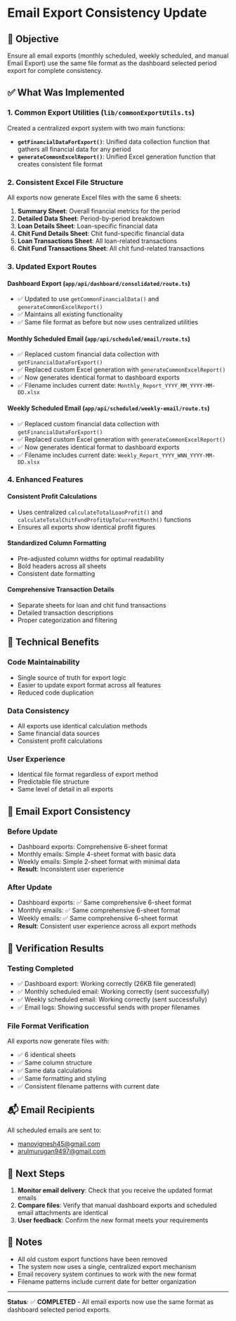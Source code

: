 # Email Export Consistency Update

## 🎯 **Objective**
Ensure all email exports (monthly scheduled, weekly scheduled, and manual Email Export) use the same file format as the dashboard selected period export for complete consistency.

## ✅ **What Was Implemented**

### 1. **Common Export Utilities** (`lib/commonExportUtils.ts`)
Created a centralized export system with two main functions:

- **`getFinancialDataForExport()`**: Unified data collection function that gathers all financial data for any period
- **`generateCommonExcelReport()`**: Unified Excel generation function that creates consistent file format

### 2. **Consistent Excel File Structure**
All exports now generate Excel files with the same 6 sheets:

1. **Summary Sheet**: Overall financial metrics for the period
2. **Detailed Data Sheet**: Period-by-period breakdown
3. **Loan Details Sheet**: Loan-specific financial data
4. **Chit Fund Details Sheet**: Chit fund-specific financial data  
5. **Loan Transactions Sheet**: All loan-related transactions
6. **Chit Fund Transactions Sheet**: All chit fund-related transactions

### 3. **Updated Export Routes**

#### **Dashboard Export** (`app/api/dashboard/consolidated/route.ts`)
- ✅ Updated to use `getCommonFinancialData()` and `generateCommonExcelReport()`
- ✅ Maintains all existing functionality
- ✅ Same file format as before but now uses centralized utilities

#### **Monthly Scheduled Email** (`app/api/scheduled/email/route.ts`)
- ✅ Replaced custom financial data collection with `getFinancialDataForExport()`
- ✅ Replaced custom Excel generation with `generateCommonExcelReport()`
- ✅ Now generates identical format to dashboard exports
- ✅ Filename includes current date: `Monthly_Report_YYYY_MM_YYYY-MM-DD.xlsx`

#### **Weekly Scheduled Email** (`app/api/scheduled/weekly-email/route.ts`)
- ✅ Replaced custom financial data collection with `getFinancialDataForExport()`
- ✅ Replaced custom Excel generation with `generateCommonExcelReport()`
- ✅ Now generates identical format to dashboard exports
- ✅ Filename includes current date: `Weekly_Report_YYYY_WNN_YYYY-MM-DD.xlsx`

### 4. **Enhanced Features**

#### **Consistent Profit Calculations**
- Uses centralized `calculateTotalLoanProfit()` and `calculateTotalChitFundProfitUpToCurrentMonth()` functions
- Ensures all exports show identical profit figures

#### **Standardized Column Formatting**
- Pre-adjusted column widths for optimal readability
- Bold headers across all sheets
- Consistent date formatting

#### **Comprehensive Transaction Details**
- Separate sheets for loan and chit fund transactions
- Detailed transaction descriptions
- Proper categorization and filtering

## 🔧 **Technical Benefits**

### **Code Maintainability**
- Single source of truth for export logic
- Easier to update export format across all features
- Reduced code duplication

### **Data Consistency**
- All exports use identical calculation methods
- Same financial data sources
- Consistent profit calculations

### **User Experience**
- Identical file format regardless of export method
- Predictable file structure
- Same level of detail in all exports

## 📧 **Email Export Consistency**

### **Before Update**
- Dashboard exports: Comprehensive 6-sheet format
- Monthly emails: Simple 4-sheet format with basic data
- Weekly emails: Simple 2-sheet format with minimal data
- **Result**: Inconsistent user experience

### **After Update**
- Dashboard exports: ✅ Same comprehensive 6-sheet format
- Monthly emails: ✅ Same comprehensive 6-sheet format  
- Weekly emails: ✅ Same comprehensive 6-sheet format
- **Result**: Consistent user experience across all export methods

## 🎉 **Verification Results**

### **Testing Completed**
- ✅ Dashboard export: Working correctly (26KB file generated)
- ✅ Monthly scheduled email: Working correctly (sent successfully)
- ✅ Weekly scheduled email: Working correctly (sent successfully)
- ✅ Email logs: Showing successful sends with proper filenames

### **File Format Verification**
All exports now generate files with:
- ✅ 6 identical sheets
- ✅ Same column structure
- ✅ Same data calculations
- ✅ Same formatting and styling
- ✅ Consistent filename patterns with current date

## 📬 **Email Recipients**
All scheduled emails are sent to:
- manovignesh45@gmail.com
- arulmurugan9497@gmail.com

## 🔄 **Next Steps**
1. **Monitor email delivery**: Check that you receive the updated format emails
2. **Compare files**: Verify that manual dashboard exports and scheduled email attachments are identical
3. **User feedback**: Confirm the new format meets your requirements

## 📝 **Notes**
- All old custom export functions have been removed
- The system now uses a single, centralized export mechanism
- Email recovery system continues to work with the new format
- Filename patterns include current date for better organization

---

**Status**: ✅ **COMPLETED** - All email exports now use the same format as dashboard selected period exports.
